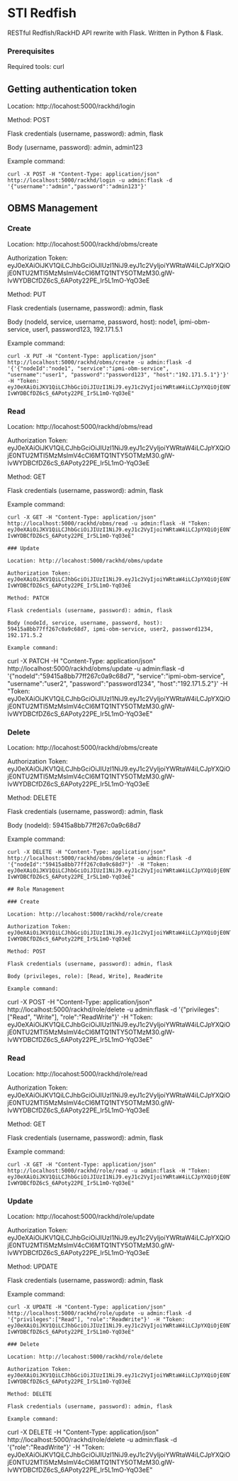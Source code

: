 # STI Redfish
RESTful Redfish/RackHD API rewrite with Flask.
Written in Python & Flask.

### Prerequisites
Required tools: curl

## Getting authentication token

Location: http://locahost:5000/rackhd/login

Method: POST

Flask credentials (username, password): admin, flask

Body (username, password): admin, admin123

Example command:
```
curl -X POST -H "Content-Type: application/json"  http://localhost:5000/rackhd/login -u admin:flask -d '{"username":"admin","password":"admin123"}'
```

## OBMS Management

### Create

Location: http://locahost:5000/rackhd/obms/create

Authorization Token: eyJ0eXAiOiJKV1QiLCJhbGciOiJIUzI1NiJ9.eyJ1c2VyIjoiYWRtaW4iLCJpYXQiOjE0NTU2MTI5MzMsImV4cCI6MTQ1NTY5OTMzM30.glW-IvWYDBCfDZ6cS_6APoty22PE_Ir5L1mO-YqO3eE

Method: PUT

Flask credentials (username, password): admin, flask

Body (nodeId, service, username, password, host): node1, ipmi-obm-service, user1, password123, 192.171.5.1

Example command:
```
curl -X PUT -H "Content-Type: application/json"  http://localhost:5000/rackhd/obms/create -u admin:flask -d '{'{"nodeId":"node1", "service":"ipmi-obm-service", "username":"user1", "password":"password123", "host":"192.171.5.1"}'}' -H "Token: eyJ0eXAiOiJKV1QiLCJhbGciOiJIUzI1NiJ9.eyJ1c2VyIjoiYWRtaW4iLCJpYXQiOjE0NTU2MTI5MzMsImV4cCI6MTQ1NTY5OTMzM30.glW-IvWYDBCfDZ6cS_6APoty22PE_Ir5L1mO-YqO3eE"
```

### Read

Location: http://locahost:5000/rackhd/obms/read

Authorization Token: eyJ0eXAiOiJKV1QiLCJhbGciOiJIUzI1NiJ9.eyJ1c2VyIjoiYWRtaW4iLCJpYXQiOjE0NTU2MTI5MzMsImV4cCI6MTQ1NTY5OTMzM30.glW-IvWYDBCfDZ6cS_6APoty22PE_Ir5L1mO-YqO3eE

Method: GET

Flask credentials (username, password): admin, flask

Example command:
```
curl -X GET -H "Content-Type: application/json"  http://localhost:5000/rackhd/obms/read -u admin:flask -H "Token: eyJ0eXAiOiJKV1QiLCJhbGciOiJIUzI1NiJ9.eyJ1c2VyIjoiYWRtaW4iLCJpYXQiOjE0NTU2MTI5MzMsImV4cCI6MTQ1NTY5OTMzM30.glW-IvWYDBCfDZ6cS_6APoty22PE_Ir5L1mO-YqO3eE"

### Update

Location: http://locahost:5000/rackhd/obms/update

Authorization Token: eyJ0eXAiOiJKV1QiLCJhbGciOiJIUzI1NiJ9.eyJ1c2VyIjoiYWRtaW4iLCJpYXQiOjE0NTU2MTI5MzMsImV4cCI6MTQ1NTY5OTMzM30.glW-IvWYDBCfDZ6cS_6APoty22PE_Ir5L1mO-YqO3eE

Method: PATCH

Flask credentials (username, password): admin, flask

Body (nodeId, service, username, password, host): 59415a8bb77ff267c0a9c68d7, ipmi-obm-service, user2, password1234, 192.171.5.2

Example command:
```
curl -X PATCH -H "Content-Type: application/json"  http://localhost:5000/rackhd/obms/update -u admin:flask -d '{"nodeId":"59415a8bb77ff267c0a9c68d7", "service":"ipmi-obm-service", "username":"user2", "password":"password1234", "host":"192.171.5.2"}' -H "Token: eyJ0eXAiOiJKV1QiLCJhbGciOiJIUzI1NiJ9.eyJ1c2VyIjoiYWRtaW4iLCJpYXQiOjE0NTU2MTI5MzMsImV4cCI6MTQ1NTY5OTMzM30.glW-IvWYDBCfDZ6cS_6APoty22PE_Ir5L1mO-YqO3eE"

### Delete

Location: http://locahost:5000/rackhd/obms/create

Authorization Token: eyJ0eXAiOiJKV1QiLCJhbGciOiJIUzI1NiJ9.eyJ1c2VyIjoiYWRtaW4iLCJpYXQiOjE0NTU2MTI5MzMsImV4cCI6MTQ1NTY5OTMzM30.glW-IvWYDBCfDZ6cS_6APoty22PE_Ir5L1mO-YqO3eE

Method: DELETE

Flask credentials (username, password): admin, flask

Body (nodeId): 59415a8bb77ff267c0a9c68d7

Example command:
```
curl -X DELETE -H "Content-Type: application/json"  http://localhost:5000/rackhd/obms/delete -u admin:flask -d '{"nodeId":"59415a8bb77ff267c0a9c68d7"}' -H "Token: eyJ0eXAiOiJKV1QiLCJhbGciOiJIUzI1NiJ9.eyJ1c2VyIjoiYWRtaW4iLCJpYXQiOjE0NTU2MTI5MzMsImV4cCI6MTQ1NTY5OTMzM30.glW-IvWYDBCfDZ6cS_6APoty22PE_Ir5L1mO-YqO3eE"

## Role Management

### Create

Location: http://locahost:5000/rackhd/role/create

Authorization Token: eyJ0eXAiOiJKV1QiLCJhbGciOiJIUzI1NiJ9.eyJ1c2VyIjoiYWRtaW4iLCJpYXQiOjE0NTU2MTI5MzMsImV4cCI6MTQ1NTY5OTMzM30.glW-IvWYDBCfDZ6cS_6APoty22PE_Ir5L1mO-YqO3eE

Method: POST

Flask credentials (username, password): admin, flask

Body (privileges, role): [Read, Write], ReadWrite

Example command:
```
curl -X POST -H "Content-Type: application/json"  http://localhost:5000/rackhd/role/delete -u admin:flask -d '{"privileges":["Read", "Write"], "role":"ReadWrite"}' -H "Token: eyJ0eXAiOiJKV1QiLCJhbGciOiJIUzI1NiJ9.eyJ1c2VyIjoiYWRtaW4iLCJpYXQiOjE0NTU2MTI5MzMsImV4cCI6MTQ1NTY5OTMzM30.glW-IvWYDBCfDZ6cS_6APoty22PE_Ir5L1mO-YqO3eE"

### Read

Location: http://locahost:5000/rackhd/role/read

Authorization Token: eyJ0eXAiOiJKV1QiLCJhbGciOiJIUzI1NiJ9.eyJ1c2VyIjoiYWRtaW4iLCJpYXQiOjE0NTU2MTI5MzMsImV4cCI6MTQ1NTY5OTMzM30.glW-IvWYDBCfDZ6cS_6APoty22PE_Ir5L1mO-YqO3eE

Method: GET

Flask credentials (username, password): admin, flask

Example command:
```
curl -X GET -H "Content-Type: application/json"  http://localhost:5000/rackhd/role/read -u admin:flask -H "Token: eyJ0eXAiOiJKV1QiLCJhbGciOiJIUzI1NiJ9.eyJ1c2VyIjoiYWRtaW4iLCJpYXQiOjE0NTU2MTI5MzMsImV4cCI6MTQ1NTY5OTMzM30.glW-IvWYDBCfDZ6cS_6APoty22PE_Ir5L1mO-YqO3eE"
```

### Update

Location: http://locahost:5000/rackhd/role/update

Authorization Token: eyJ0eXAiOiJKV1QiLCJhbGciOiJIUzI1NiJ9.eyJ1c2VyIjoiYWRtaW4iLCJpYXQiOjE0NTU2MTI5MzMsImV4cCI6MTQ1NTY5OTMzM30.glW-IvWYDBCfDZ6cS_6APoty22PE_Ir5L1mO-YqO3eE

Method: UPDATE

Flask credentials (username, password): admin, flask

Example command:
```
curl -X UPDATE -H "Content-Type: application/json"  http://localhost:5000/rackhd/role/update -u admin:flask -d '{"privileges":["Read"], "role":"ReadWrite"}' -H "Token: eyJ0eXAiOiJKV1QiLCJhbGciOiJIUzI1NiJ9.eyJ1c2VyIjoiYWRtaW4iLCJpYXQiOjE0NTU2MTI5MzMsImV4cCI6MTQ1NTY5OTMzM30.glW-IvWYDBCfDZ6cS_6APoty22PE_Ir5L1mO-YqO3eE"

### Delete

Location: http://locahost:5000/rackhd/role/delete

Authorization Token: eyJ0eXAiOiJKV1QiLCJhbGciOiJIUzI1NiJ9.eyJ1c2VyIjoiYWRtaW4iLCJpYXQiOjE0NTU2MTI5MzMsImV4cCI6MTQ1NTY5OTMzM30.glW-IvWYDBCfDZ6cS_6APoty22PE_Ir5L1mO-YqO3eE

Method: DELETE

Flask credentials (username, password): admin, flask

Example command:
```
curl -X DELETE -H "Content-Type: application/json"  http://localhost:5000/rackhd/role/delete -u admin:flask -d '{"role":"ReadWrite"}' -H "Token: eyJ0eXAiOiJKV1QiLCJhbGciOiJIUzI1NiJ9.eyJ1c2VyIjoiYWRtaW4iLCJpYXQiOjE0NTU2MTI5MzMsImV4cCI6MTQ1NTY5OTMzM30.glW-IvWYDBCfDZ6cS_6APoty22PE_Ir5L1mO-YqO3eE"
